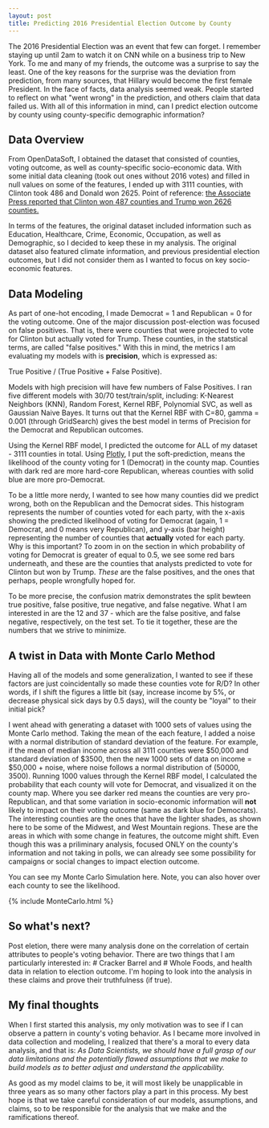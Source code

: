 ```yaml
---
layout: post
title: Predicting 2016 Presidential Election Outcome by County
---
```

The 2016 Presidential Election was an event that few can forget. I remember staying up until 2am to watch it on CNN while on a business trip to New York. To me and many of my friends, the outcome was a surprise to say the least. One of the key reasons for the surprise was the deviation from prediction, from many sources, that Hillary would become the first female President. In the face of facts, data analysis seemed weak. People started to reflect on what "went wrong" in the prediction, and others claim that data failed us. With all of this information in mind, can I predict election outcome by county using county-specific demographic information? 

## Data Overview
From OpenDataSoft, I obtained the dataset that consisted of counties, voting outcome, as well as county-specific socio-economic data. With some initial data cleaning (took out ones without 2016 votes) and filled in null values on some of the features, I ended up with 3111 counties, with Clinton took 486 and Donald won 2625. Point of reference: [the Associate Press reported that Clinton won 487 counties and Trump won 2626 counties.](https://apnews.com/fb5a5f7da21d460bbffb6985cb01cb2c/trending-story-clinton-won-just-57-counties-untrue) 

In terms of the features, the original dataset included information such as Education, Healthcare, Crime, Economic, Occupation, as well as Demographic, so I decided to keep these in my analysis. The original dataset also featured climate information, and previous presidential election outcomes, but I did not consider them as I wanted to focus on key socio-economic features. 

## Data Modeling
As part of one-hot encoding, I made Democrat = 1 and Republican = 0 for the voting outcome. One of the major discussion post-election was focused on false positives. That is, there were counties that were projected to vote for Clinton but actually voted for Trump. These counties, in the statstical terms, are called "false positives." With this in mind, the metrics I am evaluating my models with is **precision**, which is expressed as: 

True Positive / (True Positive + False Positive). 

Models with high precision will have few numbers of False Positives. I ran five different models with 30/70 test/train/split, including: K-Nearest Neighbors (KNN), Random Forest, Kernel RBF, Polynomial SVC, as well as Gaussian Naive Bayes. It turns out that the Kernel RBF with C=80, gamma = 0.001 (through GridSearch) gives the best model in terms of Precision for the Democrat and Republican outcomes. 

Using the Kernel RBF model, I predicted the outcome for ALL of my dataset - 3111 counties in total. Using [Plotly](https://plot.ly/#/), I put the soft-prediction, means the likelihood of the county voting for 1 (Democrat) in the county map. Counties with dark red are more hard-core Republican, whereas counties with solid blue are more pro-Democrat. 

To be a little more nerdy, I wanted to see how many counties did we predict wrong, both on the Republican and the Democrat sides. This histogram represents the number of counties voted for each party, with the x-axis showing the predicted likelihood of voting for Democrat (again, 1 = Democrat, and 0 means very Republican), and y-axis (bar height) representing the number of counties that **actually** voted for each party. Why is this important? To zoom in on the section in which probability of voting for Democrat is greater of equal to 0.5, we see some red bars underneath, and these are the counties that analysts predicted to vote for Clinton but won by Trump. *These* are the false positives, and the ones that perhaps, people wrongfully hoped for. 

To be more precise, the confusion matrix demonstrates the split bewteen true positive, false positive, true negative, and false negative. What I am interested in are the 12 and 37 - which are the false positive, and false negative, respectively, on the test set. To tie it together, these are the numbers that we strive to minimize. 

## A twist in Data with Monte Carlo Method 
Having all of the models and some generalization, I wanted to see if these factors are just coincidentally so made these counties vote for R/D? In other words, if I shift the figures a little bit (say, increase income by 5%, or decrease physical sick days by 0.5 days), will the county be "loyal" to their initial pick? 

I went ahead with generating a dataset with 1000 sets of values using the Monte Carlo method. Taking the mean of the each feature, I added a noise with a normal distribution of standard deviation of the feature. For example, if the mean of median income across all 3111 counties were $50,000 and standard deviation of $3500, then the new 1000 sets of data on income = $50,000 + noise, where noise follows a normal distribution of (50000, 3500). Running 1000 values through the Kernel RBF model, I calculated the probability that each county will vote for Democrat, and visualized it on the county map. Where you see darker red means the counties are very pro-Republican, and that some variation in socio-economic information will **not** likely to impact on their voting outcome (same as dark blue for Democrats). The interesting counties are the ones that have the lighter shades, as shown here to be some of the Midwest, and West Mountain regions. These are the areas in which with some change in features, the outcome might shift. Even though this was a priliminary analysis, focused ONLY on the county's information and not taking in polls, we can already see some possibility for campaigns or social changes to impact election outcome. 

You can see my Monte Carlo Simulation here. Note, you can also hover over each county to see the likelihood. 

{% include MonteCarlo.html %}

## So what's next? 
Post eletion, there were many analysis done on the correlation of certain attributes to people's voting behavior. There are two things that I am particularly interested in: # Cracker Barrel and # Whole Foods, and health data in relation to election outcome. I'm hoping to look into the analysis in these claims and prove their truthfulness (if true). 

## My final thoughts
When I first started this analysis, my only motivation was to see if I can observe a pattern in county's voting behavior. As I became more involved in data collection and modeling, I realized that there's a moral to every data analysis, and that is: 
*As Data Scientists, we should have a full grasp of our data limitations and the potentially flawed assumptions that we make to build models as to better adjust and understand the applicability.* 

As good as my model claims to be, it will most likely be unapplicable in three years as so many other factors play a part in this process. My best hope is that we take careful consideration of our models, assumptions, and claims, so to be responsible for the analysis that we make and the ramifications thereof. 

